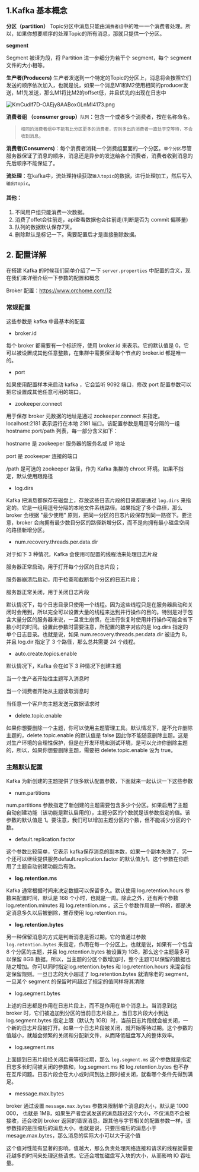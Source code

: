 

## 1.Kafka 基本概念

**分区（partition）** Topic分区中消息只能由消`费者组`中的唯一一个消费者处理。所以，如果你想要顺序的处理Topic的所有消息，那就只提供一个分区。

**segment**

Segment 被译为段，将 Partition 进一步细分为若干个 segment，每个 segment 文件的大小相等。

**生产者(Producers)** 生产者发送到一个特定的Topic的分区上，消息将会按照它们发送的顺序依次加入，也就是说，如果一个消息M1和M2使用相同的producer发送，M1先发送，那么M1将比M2的offset低，并且优先的出现在日志中

![KmCudlf7D-OAEjy8AABoxGLnMI4173.png](https://blog-07.oss-cn-guangzhou.aliyuncs.com/picBak/KmCudlf7D-OAEjy8AABoxGLnMI4173.png)

**消费者组 （consumer group）**`队列`：包含一个或者多个消费者，按在名称命名。

> `相同的消费者组中不能有比分区更多的消费者，否则多出的消费者一直处于空等待，不会收到消息`。

**消费者(Consumers)**：每个消费者消耗一个消费组里面的一个分区。`单个分区`尽管服务器保证了消息的顺序，消息还是异步的发送给各个消费者，消费者收到消息的先后顺序不能保证了。

**流处理**：在kafka中，流处理持续获取`输入topic`的数据，进行处理加工，然后写入`输出topic`。



#### 其他：

1. 不同用户组只能消费一次数据。
2. 消费了offet会往前走，api查看数据也会往前走(判断是否为 commit 偏移量)
3. 队列的数据默认保存7天。
4. 删除默认是标记一下。需要配置后才是直接删除数据。

## 2. 配置详解

在搭建 Kafka 的时候我们简单介绍了一下 `server.properties` 中配置的含义，现在我们来详细介绍一下参数的配置和概念

Broker 配置：https://www.orchome.com/12

### 常规配置

这些参数是 kafka 中最基本的配置

- broker.id

每个 broker 都需要有一个标识符，使用 broker.id 来表示。它的默认值是 0，它可以被设置成其他任意整数，在集群中需要保证每个节点的 broker.id 都是唯一的。

- port

如果使用配置样本来启动 kafka ，它会监听 9092 端口，修改 port 配置参数可以把它设置成其他任意可用的端口。

- zookeeper.connect

用于保存 broker 元数据的地址是通过 zookeeper.connect 来指定。localhost:2181 表示运行在本地 2181 端口。该配置参数是用逗号分隔的一组 hostname:port/path 列表，每一部分含义如下：

hostname 是 zookeeper 服务器的服务名或 IP 地址

port 是 zookeeper 连接的端口

/path 是可选的 zookeeper 路径，作为 Kafka 集群的 chroot 环境。如果不指定，默认使用跟路径

- log.dirs

Kafka 把消息都保存在磁盘上，存放这些日志片段的目录都是通过 `log.dirs` 来指定的。它是一组用逗号分隔的本地文件系统路径。如果指定了多个路径，那么 broker 会根据 "最少使用" 原则，把同一分区的日志片段保存到同一路径下。要注意，broker 会向拥有最少数目分区的路径新增分区，而不是向拥有最小磁盘空间的路径新增分区。

- num.recovery.threads.per.data.dir

对于如下 3 种情况，Kafka 会使用可配置的线程池来处理日志片段

服务器正常启动，用于打开每个分区的日志片段；

服务器崩溃后启动，用于检查和截断每个分区的日志片段；

服务器正常关闭，用于关闭日志片段

默认情况下，每个日志目录只使用一个线程。因为这些线程只是在服务器启动和关闭时会用到，所以完全可以设置大量的线程来达到井行操作的目的。特别是对于包含大量分区的服务器来说，一旦发生崩愤，在进行恢复时使用井行操作可能会省下数小时的时间。设置此参数时需要注意，所配置的数字对应的是 log.dirs 指定的单个日志目录。也就是说，如果 num.recovery.threads.per.data.dir 被设为 8，并且 log.dir 指定了 3 个路径，那么总共需要 24 个线程。

- auto.create.topics.enable

默认情况下，Kafka 会在如下 3 种情况下创建主题

当一个生产者开始往主题写入消息时

当一个消费者开始从主题读取消息时

当任意一个客户向主题发送元数据请求时

- delete.topic.enable

如果你想要删除一个主题，你可以使用主题管理工具。默认情况下，是不允许删除主题的，delete.topic.enable 的默认值是 false 因此你不能随意删除主题。这是对生产环境的合理性保护，但是在开发环境和测试环境，是可以允许你删除主题的，所以，如果你想要删除主题，需要把 delete.topic.enable 设为 true。

### 主题默认配置

Kafka 为新创建的主题提供了很多默认配置参数，下面就来一起认识一下这些参数

- num.partitions

num.partitions 参数指定了新创建的主题需要包含多少个分区。如果启用了主题自动创建功能（该功能是默认启用的），主题分区的个数就是该参数指定的值。该参数的默认值是 1。要注意，我们可以增加主题分区的个数，但不能减少分区的个数。

- default.replication.factor

这个参数比较简单，它表示 kafka保存消息的副本数，如果一个副本失效了，另一个还可以继续提供服务default.replication.factor 的默认值为1，这个参数在你启用了主题自动创建功能后有效。

- **log.retention.ms**

Kafka 通常根据时间来决定数据可以保留多久。默认使用 log.retention.hours 参数来配置时间，默认是 168 个小时，也就是一周。除此之外，还有两个参数 log.retention.minutes 和 log.retentiion.ms 。这三个参数作用是一样的，都是决定消息多久以后被删除，推荐使用 log.retention.ms。

- **log.retention.bytes**

另一种保留消息的方式是判断消息是否过期。它的值通过参数 `log.retention.bytes` 来指定，作用在每一个分区上。也就是说，如果有一个包含 8 个分区的主题，并且 log.retention.bytes 被设置为 1GB，那么这个主题最多可以保留 8GB 数据。所以，当主题的分区个数增加时，整个主题可以保留的数据也随之增加。你可以同时指定log.retention.bytes 和 log.retention.hours 来混合指定保留规则。一旦日志的大小超过了 log.retention.bytes 就清除老的 segment，一旦某个 segment 的保留时间超过了规定的值同样将其清除

- log.segment.bytes

上述的日志都是作用在日志片段上，而不是作用在单个消息上。当消息到达 broker 时，它们被追加到分区的当前日志片段上，当日志片段大小到达 log.segment.bytes 指定上限（默认为 1GB）时，当前日志片段就会被关闭，一个新的日志片段被打开。如果一个日志片段被关闭，就开始等待过期。这个参数的值越小，就越会频繁的关闭和分配新文件，从而降低磁盘写入的整体效率。

- log.segment.ms

上面提到日志片段经关闭后需等待过期，那么 `log.segment.ms` 这个参数就是指定日志多长时间被关闭的参数和，log.segment.ms 和 log.retention.bytes 也不存在互斥问题。日志片段会在大小或时间到达上限时被关闭，就看哪个条件先得到满足。

- message.max.bytes

broker 通过设置 `message.max.bytes` 参数来限制单个消息的大小，默认是 1000 000， 也就是 1MB，如果生产者尝试发送的消息超过这个大小，不仅消息不会被接收，还会收到 broker 返回的错误消息。跟其他与字节相关的配置参数一样，该参数指的是压缩后的消息大小，也就是说，只要压缩后的消息小于 mesage.max.bytes，那么消息的实际大小可以大于这个值

这个值对性能有显著的影响。值越大，那么负责处理网络连接和请求的线程就需要花越多的时间来处理这些请求。它还会增加磁盘写入块的大小，从而影响 IO 吞吐量。